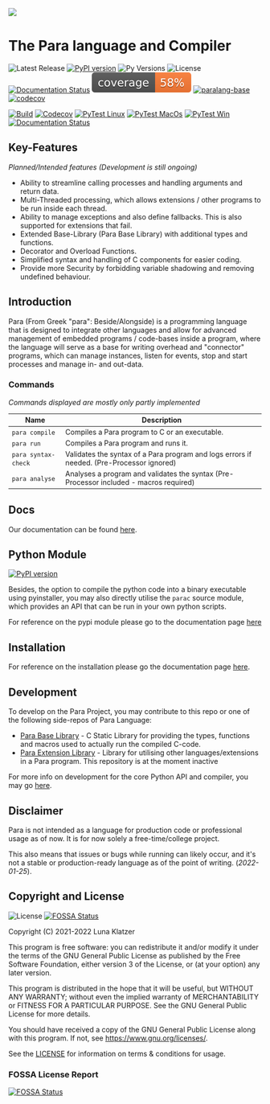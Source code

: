 ![](https://raw.githubusercontent.com/Para-Lang/Para/v0.1.dev7/img/para-language.png)

# The Para language and Compiler

![Latest Release](https://img.shields.io/github/v/release/Para-Lang/Para?include_prereleases)
[![PyPI version](https://badge.fury.io/py/paralang-base.svg)](https://badge.fury.io/py/paralang-base)
![Py Versions](https://img.shields.io/pypi/pyversions/paralang-base.svg)
![License](https://img.shields.io/github/license/Para-Lang/Para?color=cyan)
[![Documentation Status](https://readthedocs.org/projects/para/badge/?version=latest)](https://para.readthedocs.io/en/latest/?badge=latest)
![Coverage](./coverage.svg)
[![paralang-base](https://snyk.io/advisor/python/paralang-base/badge.svg)](https://snyk.io/advisor/python/paralang-base)
[![codecov](https://codecov.io/gh/Para-Lang/Para/branch/main/graph/badge.svg?token=8I9XL1E7QR)](https://codecov.io/gh/Para-Lang/Para)

[![Build](https://github.com/Para-Lang/Para/actions/workflows/codeql-analysis.yml/badge.svg)](https://github.com/Para-Lang/Para/actions/workflows/codeql-analysis.yml)
[![Codecov](https://github.com/Para-Lang/Para/actions/workflows/codecov.yml/badge.svg)](https://github.com/Para-Lang/Para/actions/workflows/codecov.yml)
[![PyTest Linux](https://github.com/Para-Lang/Para/actions/workflows/pytest-linux-coverage.yml/badge.svg)](https://github.com/Para-Lang/Para/actions/workflows/pytest-linux-coverage.yml)
[![PyTest MacOs](https://github.com/Para-Lang/Para/actions/workflows/pytest-macos.yml/badge.svg)](https://github.com/Para-Lang/Para/actions/workflows/pytest-macos.yml)
[![PyTest Win](https://github.com/Para-Lang/Para/actions/workflows/pytest-win.yml/badge.svg)](https://github.com/Para-Lang/Para/actions/workflows/pytest-win.yml)
[![Documentation Status](https://readthedocs.org/projects/para/badge/?version=latest)](https://para.readthedocs.io/en/latest/?badge=latest)

## Key-Features

*Planned/Intended features (Development is still ongoing)*

- Ability to streamline calling processes and handling arguments and return
  data.
- Multi-Threaded processing, which allows extensions / other programs to be run
  inside each thread.
- Ability to manage exceptions and also define fallbacks. This is also
  supported for extensions that fail.
- Extended Base-Library (Para Base Library) with additional types and
  functions.
- Decorator and Overload Functions.
- Simplified syntax and handling of C components for easier coding.
- Provide more Security by forbidding variable shadowing and removing undefined
  behaviour.

## Introduction

Para (From Greek "para": Beside/Alongside) is a programming language that
is designed to integrate other languages and allow for advanced management of
embedded programs / code-bases inside a program, where the language will serve
as a base for writing overhead and "connector" programs, which can manage
instances, listen for events, stop and start processes and manage in- and
out-data.

### Commands

*Commands displayed are mostly only partly implemented*

| Name                  | Description                                                                                      |
|-----------------------|--------------------------------------------------------------------------------------------------|
| ``para compile``      | Compiles a Para program to C or an executable.                                                   |
| ``para run``          | Compiles a Para program and runs it.                                                             |
| ``para syntax-check`` | Validates the syntax of a Para program and logs errors if needed. (Pre-Processor ignored)        |
| ``para analyse``      | Analyses a program and validates the syntax (Pre-Processor included - macros required)           |

## Docs

Our documentation can be found [here](https://para.readthedocs.io/en/latest/).

## Python Module

[![PyPI version](https://badge.fury.io/py/para.svg)](https://badge.fury.io/py/parac)

Besides, the option to compile the python code into a binary executable using
pyinstaller, you may also directly utilise the `parac` source module, which
provides an API that can be run in your own python scripts.

For reference on the pypi module please go to the documentation page
[here](https://para.readthedocs.io/en/latest/pyapi_ref/index.html)

## Installation

For reference on the installation please go the documentation page 
[here](https://para.readthedocs.io/en/latest/installation.html).

## Development

To develop on the Para Project, you may contribute to this repo or one of the
following side-repos of Para Language:

- [Para Base Library](https://github.com/Para-Lang/Para-Base-Library) - C
  Static Library for providing the types, functions and macros used to actually
  run the compiled C-code.
- [Para Extension Library](https://github.com/Para-Lang/Para-Extension-Library) - 
  Library for utilising other languages/extensions in a Para program. This
  repository is at the moment inactive

For more info on development for the core Python API and compiler, you may go
[here](https://github.com/Para-Lang/Para/blob/main/DEVELOPMENT.md).

## Disclaimer

Para is not intended as a language for production code or professional usage
as of now. It is for now solely a free-time/college project.

This also means that issues or bugs while running can likely occur, and it's
not a stable or production-ready language as of the point of writing.
(*2022-01-25*).

## Copyright and License

![License](https://img.shields.io/github/license/Para-Lang/Para?color=cyan)
[![FOSSA Status](https://app.fossa.com/api/projects/git%2Bgithub.com%2FPara-Lang%2FPara.svg?type=shield)](https://app.fossa.com/projects/git%2Bgithub.com%2FPara-Lang%2FPara?ref=badge_shield)

Copyright (C) 2021-2022 Luna Klatzer

This program is free software: you can redistribute it and/or modify it under
the terms of the GNU General Public License as published by the Free Software
Foundation, either version 3 of the License, or
(at your option) any later version.

This program is distributed in the hope that it will be useful, but WITHOUT ANY
WARRANTY; without even the implied warranty of MERCHANTABILITY or FITNESS FOR A
PARTICULAR PURPOSE. See the GNU General Public License for more details.

You should have received a copy of the GNU General Public License along with
this program. If not, see <https://www.gnu.org/licenses/>.

See the [LICENSE](https://raw.githubusercontent.com/Para-Lang/Para/main/LICENSE)
for information on terms & conditions for usage.

### FOSSA License Report

[![FOSSA Status](https://app.fossa.com/api/projects/git%2Bgithub.com%2FPara-Lang%2FPara.svg?type=large)](https://app.fossa.com/projects/git%2Bgithub.com%2FPara-Lang%2FPara?ref=badge_large)
